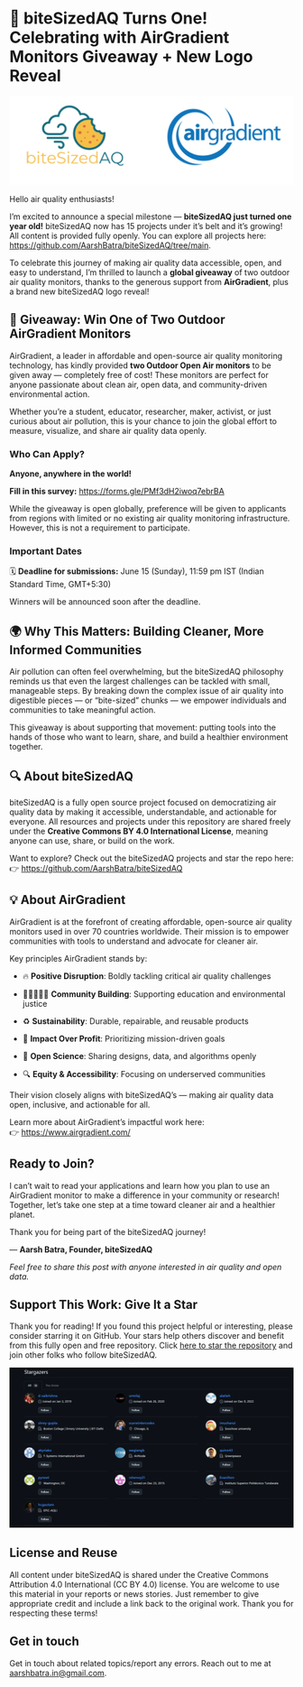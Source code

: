 
<!-- README.md is generated from README.Rmd. Please edit that file -->

# 🎉 biteSizedAQ Turns One! Celebrating with AirGradient Monitors Giveaway + New Logo Reveal

![](images/biteSizedAQ_transparent_logo_2.png)

Hello air quality enthusiasts!

I’m excited to announce a special milestone — **biteSizedAQ just turned
one year old!** biteSizedAQ now has 15 projects under it’s belt and it’s
growing! All content is provided fully openly. You can explore all
projects here: <https://github.com/AarshBatra/biteSizedAQ/tree/main>.

To celebrate this journey of making air quality data accessible, open,
and easy to understand, I’m thrilled to launch a **global giveaway** of
two outdoor air quality monitors, thanks to the generous support from
**AirGradient**, plus a brand new biteSizedAQ logo reveal!

## 🎁 Giveaway: Win One of Two Outdoor AirGradient Monitors

AirGradient, a leader in affordable and open-source air quality
monitoring technology, has kindly provided **two Outdoor Open Air
monitors** to be given away — completely free of cost! These monitors
are perfect for anyone passionate about clean air, open data, and
community-driven environmental action.

Whether you’re a student, educator, researcher, maker, activist, or just
curious about air pollution, this is your chance to join the global
effort to measure, visualize, and share air quality data openly.

### Who Can Apply?

**Anyone, anywhere in the world!**

**Fill in this survey:** <https://forms.gle/PMf3dH2iwoq7ebrBA>

While the giveaway is open globally, preference will be given to
applicants from regions with limited or no existing air quality
monitoring infrastructure. However, this is not a requirement to
participate.

### Important Dates

🗓️ **Deadline for submissions:** June 15 (Sunday), 11:59 pm IST (Indian
Standard Time, GMT+5:30)

Winners will be announced soon after the deadline.

## 🌍 Why This Matters: Building Cleaner, More Informed Communities

Air pollution can often feel overwhelming, but the biteSizedAQ
philosophy reminds us that even the largest challenges can be tackled
with small, manageable steps. By breaking down the complex issue of air
quality into digestible pieces — or “bite-sized” chunks — we empower
individuals and communities to take meaningful action.

This giveaway is about supporting that movement: putting tools into the
hands of those who want to learn, share, and build a healthier
environment together.

## 🔍 About biteSizedAQ

biteSizedAQ is a fully open source project focused on democratizing air
quality data by making it accessible, understandable, and actionable for
everyone. All resources and projects under this repository are shared
freely under the **Creative Commons BY 4.0 International License**,
meaning anyone can use, share, or build on the work.

Want to explore? Check out the biteSizedAQ projects and star the repo
here:  
👉 <https://github.com/AarshBatra/biteSizedAQ>

## 💡 About AirGradient

AirGradient is at the forefront of creating affordable, open-source air
quality monitors used in over 70 countries worldwide. Their mission is
to empower communities with tools to understand and advocate for cleaner
air.

Key principles AirGradient stands by:

- 🔥 **Positive Disruption**: Boldly tackling critical air quality
  challenges

- 🧑🏽‍🤝‍🧑🏻 **Community Building**: Supporting education and environmental
  justice

- ♻️ **Sustainability**: Durable, repairable, and reusable products

- 💚 **Impact Over Profit**: Prioritizing mission-driven goals

- 🧪 **Open Science**: Sharing designs, data, and algorithms openly

- 🔍 **Equity & Accessibility**: Focusing on underserved communities

Their vision closely aligns with biteSizedAQ’s — making air quality data
open, inclusive, and actionable for all.

Learn more about AirGradient’s impactful work here:  
👉 <https://www.airgradient.com/>

## Ready to Join?

I can’t wait to read your applications and learn how you plan to use an
AirGradient monitor to make a difference in your community or research!
Together, let’s take one step at a time toward cleaner air and a
healthier planet.

Thank you for being part of the biteSizedAQ journey!

— **Aarsh Batra, Founder, biteSizedAQ**

*Feel free to share this post with anyone interested in air quality and
open data.*

## Support This Work: Give It a Star

Thank you for reading! If you found this project helpful or interesting,
please consider starring it on GitHub. Your stars help others discover
and benefit from this fully open and free repository. Click [here to
star the
repository](https://github.com/AarshBatra/biteSizedAQ/stargazers) and
join other folks who follow biteSizedAQ.

![](images/clipboard-3789678823.png)

## License and Reuse

All content under biteSizedAQ is shared under the Creative Commons
Attribution 4.0 International (CC BY 4.0) license. You are welcome to
use this material in your reports or news stories. Just remember to give
appropriate credit and include a link back to the original work. Thank
you for respecting these terms!

## Get in touch

Get in touch about related topics/report any errors. Reach out to me at
aarshbatra.in@gmail.com.
